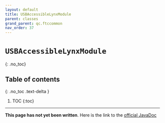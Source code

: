 ```yaml
---
layout: default
title: USBAccessibleLynxModule
parent: classes
grand_parent: qc.ftccommon
nav_order: 37
---
```

# `USBAccessibleLynxModule`
{: .no_toc}

## Table of contents
{: .no_toc .text-delta }

1. TOC
{:toc}
---
**This page has not yet been written**. Here is the link to the [official JavaDoc](https://ftctechnh.github.io/ftc_app/doc/javadoc/com/qualcomm/ftccommon/USBAccessibleLynxModule.html)
        